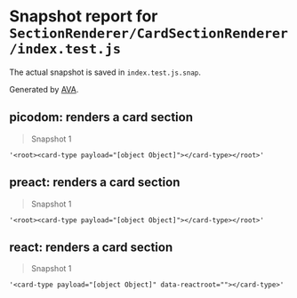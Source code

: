 # Snapshot report for `SectionRenderer/CardSectionRenderer/index.test.js`

The actual snapshot is saved in `index.test.js.snap`.

Generated by [AVA](https://ava.li).

## picodom: renders a card section

> Snapshot 1

    '<root><card-type payload="[object Object]"></card-type></root>'

## preact: renders a card section

> Snapshot 1

    '<root><card-type payload="[object Object]"></card-type></root>'

## react: renders a card section

> Snapshot 1

    '<card-type payload="[object Object]" data-reactroot=""></card-type>'
